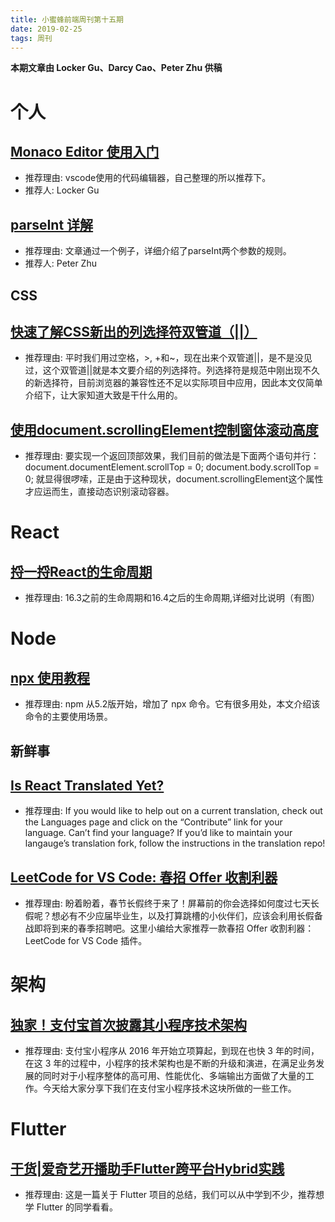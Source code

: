 ```yaml
---
title: 小蜜蜂前端周刊第十五期
date: 2019-02-25
tags: 周刊
---
```


**本期文章由 Locker Gu、Darcy Cao、Peter Zhu 供稿**

# 个人

## [Monaco Editor 使用入门](https://www.cnblogs.com/legu/p/10350090.html)

+ 推荐理由: vscode使用的代码编辑器，自己整理的所以推荐下。
+ 推荐人: Locker Gu

## [parseInt 详解](https://zhuchuanlei.github.io/blog/parseInt/)

+ 推荐理由: 文章通过一个例子，详细介绍了parseInt两个参数的规则。
+ 推荐人: Peter Zhu

## CSS

## [快速了解CSS新出的列选择符双管道（||）](https://www.zhangxinxu.com/wordpress/2019/02/css-column-combinator/)

+ 推荐理由: 平时我们用过空格，>, +和~，现在出来个双管道||，是不是没见过，这个双管道||就是本文要介绍的列选择符。列选择符是规范中刚出现不久的新选择符，目前浏览器的兼容性还不足以实际项目中应用，因此本文仅简单介绍下，让大家知道大致是干什么用的。

## [使用document.scrollingElement控制窗体滚动高度](https://www.zhangxinxu.com/wordpress/2019/02/document-scrollingelement/)

+ 推荐理由: 要实现一个返回顶部效果，我们目前的做法是下面两个语句并行：document.documentElement.scrollTop = 0; document.body.scrollTop = 0; 就显得很啰嗦，正是由于这种现状，document.scrollingElement这个属性才应运而生，直接动态识别滚动容器。

# React

## [捋一捋React的生命周期](https://segmentfault.com/a/1190000018216610)

+ 推荐理由: 16.3之前的生命周期和16.4之后的生命周期,详细对比说明（有图）

# Node

## [npx 使用教程](http://www.ruanyifeng.com/blog/2019/02/npx.html)

+ 推荐理由: npm 从5.2版开始，增加了 npx 命令。它有很多用处，本文介绍该命令的主要使用场景。

## 新鲜事

## [Is React Translated Yet?](https://reactjs.org/blog/2019/02/23/is-react-translated-yet.html)

+ 推荐理由: If you would like to help out on a current translation, check out the Languages page and click on the “Contribute” link for your language. Can’t find your language? If you’d like to maintain your langauge’s translation fork, follow the instructions in the translation repo!

## [LeetCode for VS Code: 春招 Offer 收割利器](https://zhuanlan.zhihu.com/p/56226189?hmsr=toutiao.io&utm_medium=toutiao.io&utm_source=toutiao.io)

+ 推荐理由: 盼着盼着，春节长假终于来了！屏幕前的你会选择如何度过七天长假呢？想必有不少应届毕业生，以及打算跳槽的小伙伴们，应该会利用长假备战即将到来的春季招聘吧。这里小编给大家推荐一款春招 Offer 收割利器：LeetCode for VS Code 插件。

# 架构

## [独家！支付宝首次披露其小程序技术架构](https://mp.weixin.qq.com/s/PX7b_qV6tYKnN3ecoz9Ehw)

+ 推荐理由: 支付宝小程序从 2016 年开始立项算起，到现在也快 3 年的时间，在这 3 年的过程中，小程序的技术架构也是不断的升级和演进，在满足业务发展的同时对于小程序整体的高可用、性能优化、多端输出方面做了大量的工作。今天给大家分享下我们在支付宝小程序技术这块所做的一些工作。

# Flutter

## [干货|爱奇艺开播助手Flutter跨平台Hybrid实践](https://mp.weixin.qq.com/s/f4j3_NGxjAjqNmecc5XrjA)

+ 推荐理由: 这是一篇关于 Flutter 项目的总结，我们可以从中学到不少，推荐想学 Flutter 的同学看看。
